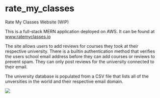 # rate_my_classes
Rate My Classes Website (WIP)

This is a full-stack MERN application deployed on AWS. It can be found at www.ratemyclasses.io

The site allows users to add reviews for courses they took at their respective university. There is a builtin authentication method that verifies the users school email address before they can add courses or reviews to prevent spam. They can only post reviews for the university connected to their email.

The university database is populated from a CSV file that lists all of the unversities in the world and their respective email domain. 

![](https://imgur.com/a/CJyYP86)
